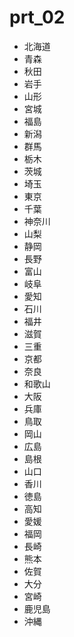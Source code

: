 prt_02
======
* 北海道
* 青森
* 秋田
* 岩手
* 山形
* 宮城
* 福島
* 新潟
* 群馬
* 栃木
* 茨城
* 埼玉
* 東京
* 千葉
* 神奈川
* 山梨
* 静岡
* 長野
* 富山
* 岐阜
* 愛知
* 石川
* 福井
* 滋賀
* 三重
* 京都
* 奈良
* 和歌山
* 大阪
* 兵庫
* 鳥取
* 岡山
* 広島
* 島根
* 山口
* 香川
* 徳島
* 高知
* 愛媛
* 福岡
* 長崎
* 熊本
* 佐賀
* 大分
* 宮崎
* 鹿児島
* 沖縄